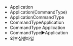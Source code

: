 - Application
- Application(CommandType)
- ApplicationCommandType
- CommandTypeApplication
- CommandType Application
- CommandType▶️Application
- 외부실행파일